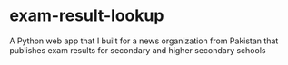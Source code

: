 # exam-result-lookup
 A Python web app that I built for a news organization from Pakistan that publishes exam results for secondary and higher secondary schools
